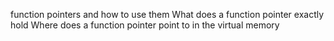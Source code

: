 function pointers and how to use them
What does a function pointer exactly hold
Where does a function pointer point to in the virtual memory
